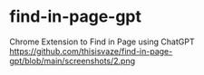 # find-in-page-gpt
Chrome Extension to Find in Page using ChatGPT
https://github.com/thisisvaze/find-in-page-gpt/blob/main/screenshots/2.png
